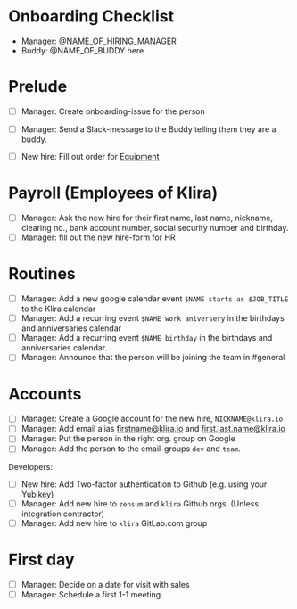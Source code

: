 # Onboarding Checklist

- Manager: @NAME_OF_HIRING_MANAGER
- Buddy: @NAME_OF_BUDDY here

# Prelude
- [ ] Manager: Create onboarding-issue for the person
- [ ] Manager: Send a Slack-message to the Buddy telling them they are a buddy.
- [ ] New hire: Fill out order for [Equipment](equipment.md)


# Payroll (Employees of Klira)
- [ ] Manager: Ask the new hire for their first name, last name, nickname, clearing no., bank account number, social security number and birthday.
- [ ] Manager: fill out the new hire-form for HR

# Routines
- [ ] Manager: Add a new google calendar event `$NAME starts as $JOB_TITLE` to
  the Klira calendar
- [ ] Manager: Add a recurring event `$NAME work aniversery` in the birthdays
  and anniversaries calendar
- [ ] Manager: Add a recurring event `$NAME birthday` in the birthdays and
  anniversaries calendar.
- [ ] Manager: Announce that the person will be joining the team in #general

# Accounts
- [ ] Manager: Create a Google account for the new hire, `NICKNAME@klira.io`
- [ ] Manager: Add email alias firstname@klira.io and first.last.name@klira.io
- [ ] Manager: Put the person in the right org. group on Google
- [ ] Manager: Add the person to the email-groups `dev` and `team`.

Developers:

- [ ] New hire: Add Two-factor authentication to Github (e.g. using your Yubikey)
- [ ] Manager: Add new hire to `zensum` and `klira` Github orgs. (Unless integration contractor)
- [ ] Manager: Add new hire to `klira` GitLab.com group

# First day
- [ ] Manager: Decide on a date for visit with sales
- [ ] Manager: Schedule a first 1-1 meeting